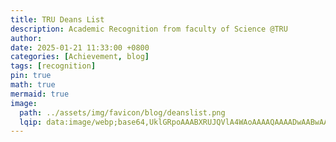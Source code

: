 ```yaml
---
title: TRU Deans List
description: Academic Recognition from faculty of Science @TRU
author: 
date: 2025-01-21 11:33:00 +0800
categories: [Achievement, blog]
tags: [recognition]
pin: true
math: true
mermaid: true
image:
  path: ../assets/img/favicon/blog/deanslist.png
  lqip: data:image/webp;base64,UklGRpoAAABXRUJQVlA4WAoAAAAQAAAADwAABwAAQUxQSDIAAAARL0AmbZurmr57yyIiqE8oiG0bejIYEQTgqiDA9vqnsUSI6H+oAERp2HZ65qP/VIAWAFZQOCBCAAAA8AEAnQEqEAAIAAVAfCWkAALp8sF8rgRgAP7o9FDvMCkMde9PK7euH5M1m6VWoDXf2FkP3BqV0ZYbO6NA/VFIAAAA
---
```


